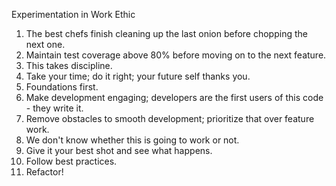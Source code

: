 Experimentation in Work Ethic

1. The best chefs finish cleaning up the last onion before chopping the next one.
2. Maintain test coverage above 80% before moving on to the next feature.
3. This takes discipline.
4. Take your time; do it right; your future self thanks you.
5. Foundations first.
6. Make development engaging; developers are the first users of this code - they write it.
7. Remove obstacles to smooth development; prioritize that over feature work.
8. We don't know whether this is going to work or not.
9. Give it your best shot and see what happens.
10. Follow best practices.
11. Refactor!
